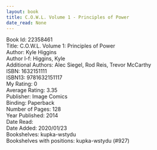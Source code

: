 ```yaml
---
layout: book
title: C.O.W.L. Volume 1 - Principles of Power
date_read: None
---
```


Book Id: 22358461<br />
Title: C.O.W.L. Volume 1: Principles of Power<br />
Author: Kyle Higgins<br />
Author l-f: Higgins, Kyle<br />
Additional Authors: Alec Siegel, Rod Reis, Trevor McCarthy<br />
ISBN: 1632151111<br />
ISBN13: 9781632151117<br />
My Rating: 0<br />
Average Rating: 3.35<br />
Publisher: Image Comics<br />
Binding: Paperback<br />
Number of Pages: 128<br />
Year Published: 2014<br />
Date Read: <br />
Date Added: 2020/01/23<br />
Bookshelves: kupka-wstydu<br />
Bookshelves with positions: kupka-wstydu (#927)<br />

